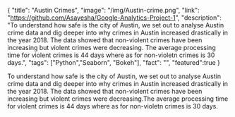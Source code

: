 { 
	"title": "Austin Crimes", 
	"image": "/img/Austin-crime.png", 
	"link": "https://github.com/Asayesha/Google-Analytics-Project-1",
	"description": "To understand how safe is the city of Austin, we set out to analyse Austin crime data and dig deeper into why crimes in Austin increased drastically in the year 2018. The data showed that non-violent crimes have been increasing but violent crimes were decreasing. The average processing time for violent crimes is 44 days where as for non-violetn crimes is 30 days.", 
	"tags": ["Python","Seaborn", "Bokeh"], 
	"fact": "", 
	"featured":true 
}

To understand how safe is the city of Austin, we set out to analyse Austin crime data and dig deeper into why crimes in Austin increased drastically in the year 2018. The data showed that non-violent crimes have been increasing but violent crimes were decreasing.The average processing time for violent crimes is 44 days where as for non-violetn crimes is 30 days.
